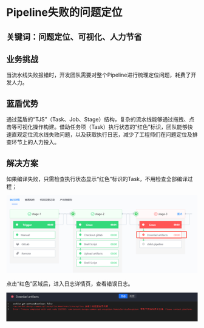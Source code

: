 # Pipeline失败的问题定位


## 关键词：问题定位、可视化、人力节省

## 业务挑战

当流水线失败报错时，开发团队需要对整个Pipeline进行梳理定位问题，耗费了开发人力。

## 蓝盾优势

通过蓝盾的“TJS”（Task、Job、Stage）结构，复杂的流水线能够通过拖拽、点击等可视化操作构建。借助任务项（Task）执行状态的“红色”标识，团队能够快速直观定位流水线失败问题，以及获取执行日志，减少了工程师们在问题定位及排查环节上的人力投入。

## 解决方案

如果编译失败，只需检查执行状态显示“红色”标识的Task，不用检查全部编译过程；

![&#x56FE;1](../../../assets/scene-pipeline-failure-location-a.png)

点击“红色”区域后，进入日志详情页，查看错误日志。

![&#x56FE;1](../../../assets/scene-pipeline-failure-location-b.png)